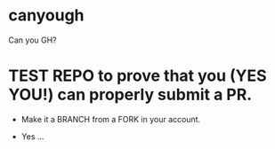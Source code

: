 # canyough
Can you GH?

# TEST REPO to prove that you (YES YOU!) can properly submit a PR.

* Make it a BRANCH from a FORK in your account.

* Yes ...

